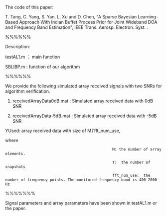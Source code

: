 The code of this paper:

T. Tang, C. Yang, S. Yan, L. Xu and D. Chen, "A Sparse Bayesian Learning-Based Approach With Indian Buffet Process Prior for Joint Wideband DOA and Frequency Band Estimation", IEEE Trans. Aerosp. Electron. Syst. .

%%%%%%

Description:

testAL1.m ： 		main function

SBLIBP.m :      function of our algorithm

%%%%%%

We provide the following simulated array received signals with two SNRs for algorithm verification.

1. receivedArrayData0dB.mat :  	Simulated array received data with 0dB SNR

2. receivedArrayData-5dB.mat : Simulated array received data with -5dB SNR

YUsed: array received data with size of  M*T*fft_num_use, 

where  

													M: the number of array elements.
                          
													T:  the number of snapshots
                          
													fft_num_use:  the number of frequency points. The monitored frequency band is 400-2000 Hz                 

%%%%%%%

Signal parameters and array parameters have been shown in testAL1.m or the paper.  
